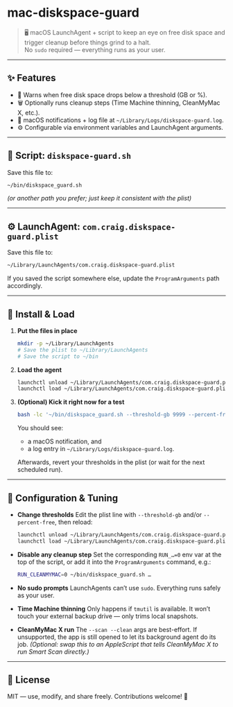 # mac-diskspace-guard

> 🖥️ macOS LaunchAgent + script to keep an eye on free disk space and trigger cleanup before things grind to a halt.  
> No `sudo` required — everything runs as your user.

---

## ✨ Features
- 🚨 Warns when free disk space drops below a threshold (GB or %).  
- 🗑️ Optionally runs cleanup steps (Time Machine thinning, CleanMyMac X, etc.).  
- 🔔 macOS notifications + log file at `~/Library/Logs/diskspace-guard.log`.  
- ⚙️ Configurable via environment variables and LaunchAgent arguments.  

---

## 📜 Script: `diskspace-guard.sh`
Save this file to:  
```bash
~/bin/diskspace_guard.sh
````

*(or another path you prefer; just keep it consistent with the plist)*

---

## ⚙️ LaunchAgent: `com.craig.diskspace-guard.plist`

Save this file to:

```bash
~/Library/LaunchAgents/com.craig.diskspace-guard.plist
```

If you saved the script somewhere else, update the `ProgramArguments` path accordingly.

---

## 🚀 Install & Load

1. **Put the files in place**

   ```bash
   mkdir -p ~/Library/LaunchAgents
   # Save the plist to ~/Library/LaunchAgents
   # Save the script to ~/bin
   ```

2. **Load the agent**

   ```bash
   launchctl unload ~/Library/LaunchAgents/com.craig.diskspace-guard.plist 2>/dev/null || true
   launchctl load ~/Library/LaunchAgents/com.craig.diskspace-guard.plist
   ```

3. **(Optional) Kick it right now for a test**

   ```bash
   bash -lc '~/bin/diskspace_guard.sh --threshold-gb 9999 --percent-free 101'
   ```

   You should see:

   * a macOS notification, and
   * a log entry in `~/Library/Logs/diskspace-guard.log`.

   Afterwards, revert your thresholds in the plist (or wait for the next scheduled run).

---

## 🔧 Configuration & Tuning

* **Change thresholds**
  Edit the plist line with `--threshold-gb` and/or `--percent-free`, then reload:

  ```bash
  launchctl unload ~/Library/LaunchAgents/com.craig.diskspace-guard.plist
  launchctl load ~/Library/LaunchAgents/com.craig.diskspace-guard.plist
  ```

* **Disable any cleanup step**
  Set the corresponding `RUN_…=0` env var at the top of the script,
  or add it into the `ProgramArguments` command, e.g.:

  ```bash
  RUN_CLEANMYMAC=0 ~/bin/diskspace_guard.sh …
  ```

* **No sudo prompts**
  LaunchAgents can’t use `sudo`. Everything runs safely as your user.

* **Time Machine thinning**
  Only happens if `tmutil` is available.
  It won’t touch your external backup drive — only trims local snapshots.

* **CleanMyMac X run**
  The `--scan --clean` args are best-effort.
  If unsupported, the app is still opened to let its background agent do its job.
  *(Optional: swap this to an AppleScript that tells CleanMyMac X to run Smart Scan directly.)*

---

## 📄 License

MIT — use, modify, and share freely.
Contributions welcome! 🎉
